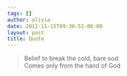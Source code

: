 ```yaml
---
tags: []
author: olivia
date: 2012-11-15T09:30:52-06:00
layout: post
title: Quote
---
```


> Belief to break the cold, bare sod<br/>
> Comes only from the hand of God
